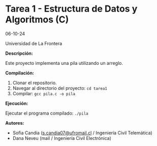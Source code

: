 # Tarea 1 - Estructura de Datos y Algoritmos (C)
06-10-24

Universidad de La Frontera

**Descripción:**

Este proyecto implementa una pila utilizando un arreglo.

**Compilación:**

1. Clonar el repositorio.
2. Navegar al directorio del proyecto: `cd tarea1`
3. Compilar: `gcc pila.c -o pila`

**Ejecución:**

Ejecutar el programa compilado: `./pila`

**Autores:**

* Sofia Candia (s.candia07@ufromail.cl / Ingeniería Civil Telemática)
* Dana Neveu (mail / Ingeniería Civil Electrónica)
